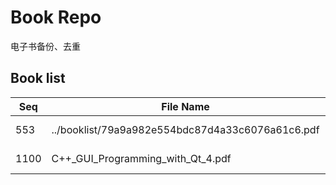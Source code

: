Book Repo
=========

电子书备份、去重

Book list
---------

| Seq | File Name | Size | MD5 |
| --- | --------- | ---- | --- |
| 553 | ../booklist/79a9a982e554bdc87d4a33c6076a61c6.pdf | 2.3 MB | 79a9a982e554bdc87d4a33c6076a61c6 | 
| 1100 | C++_GUI_Programming_with_Qt_4.pdf | 2.3 MB | 79a9a982e554bdc87d4a33c6076a61c6 | 
